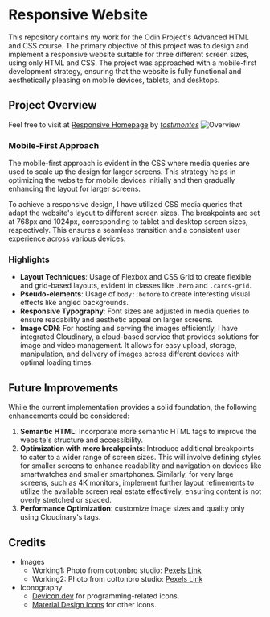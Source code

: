 # Responsive Website

This repository contains my work for the Odin Project's Advanced HTML and CSS course. The primary objective of this project was to design and implement a responsive website suitable for three different screen sizes, using only HTML and CSS. The project was approached with a mobile-first development strategy, ensuring that the website is fully functional and aesthetically pleasing on mobile devices, tablets, and desktops.

## Project Overview

Feel free to visit at [Responsive Homepage](https://tostimontes.github.io/responsive-homepage/) by *[tostimontes](https://github.com/tostimontes)*
![Overview](./media/overview.gif)

### Mobile-First Approach

The mobile-first approach is evident in the CSS where media queries are used to scale up the design for larger screens. This strategy helps in optimizing the website for mobile devices initially and then gradually enhancing the layout for larger screens.

To achieve a responsive design, I have utilized CSS media queries that adapt the website's layout to different screen sizes. The breakpoints are set at 768px and 1024px, corresponding to tablet and desktop screen sizes, respectively. This ensures a seamless transition and a consistent user experience across various devices.

### Highlights

- **Layout Techniques**: Usage of Flexbox and CSS Grid to create flexible and grid-based layouts, evident in classes like `.hero` and `.cards-grid`.
- **Pseudo-elements**: Usage of `body::before` to create interesting visual effects like angled backgrounds.
- **Responsive Typography**: Font sizes are adjusted in media queries to ensure readability and aesthetic appeal on larger screens.
- **Image CDN**: For hosting and serving the images efficiently, I have integrated Cloudinary, a cloud-based service that provides solutions for image and video management. It allows for easy upload, storage, manipulation, and delivery of images across different devices with optimal loading times.

## Future Improvements

While the current implementation provides a solid foundation, the following enhancements could be considered:

1. **Semantic HTML**: Incorporate more semantic HTML tags to improve the website's structure and accessibility.
2. **Optimization with more breakpoints**: Introduce additional breakpoints to cater to a wider range of screen sizes. This will involve defining styles for smaller screens to enhance readability and navigation on devices like smartwatches and smaller smartphones. Similarly, for very large screens, such as 4K monitors, implement further layout refinements to utilize the available screen real estate effectively, ensuring content is not overly stretched or spaced.
3. **Performance Optimization**: customize image sizes and quality only using Cloudinary's tags.

## Credits
- Images
    - Working1: Photo from cottonbro studio: [Pexels Link](https://www.pexels.com/es-es/foto/hombre-escritorio-ordenador-portatil-oficina-4064840/)
    - Working2: Photo from cottonbro studio: [Pexels Link](https://www.pexels.com/es-es/foto/hombre-escritorio-ordenador-portatil-oficina-4064839/)
- Iconography
    - [Devicon.dev](https://devicon.dev/) for programming-related icons.
    - [Material Design Icons](https://pictogrammers.com/library/mdi/) for other icons.